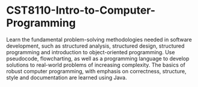 # CST8110-Intro-to-Computer-Programming

Learn the fundamental problem-solving methodologies needed in software development, such as structured
analysis, structured design, structured programming and introduction to object-oriented programming. Use
pseudocode, flowcharting, as well as a programming language to develop solutions to real-world problems of
increasing complexity. The basics of robust computer programming, with emphasis on correctness, structure,
style and documentation are learned using Java.
